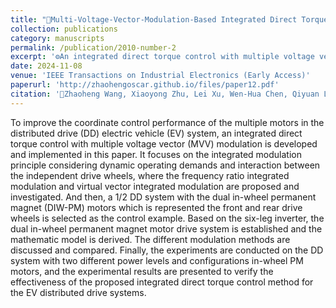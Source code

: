 ```yaml
---
title: "🔹Multi-Voltage-Vector-Modulation-Based Integrated Direct Torque Control of Dual In-wheel PM Motors for Distributed Drive Electric Vehicles🔹"
collection: publications
category: manuscripts
permalink: /publication/2010-number-2
excerpt: '⚙️An integrated direct torque control with multiple voltage vector (MVV) modulation was developed.'
date: 2024-11-08
venue: 'IEEE Transactions on Industrial Electronics (Early Access)'
paperurl: 'http://zhaohengoscar.github.io/files/paper12.pdf'
citation: '📝Zhaoheng Wang, Xiaoyong Zhu, Lei Xu, Wen-Hua Chen, Qiyuan Liu, Li Quan. &quot;Multi-Voltage-Vector-Modulation-Based Integrated Direct Torque Control of Dual In-wheel PM Motors for Distributed Drive Electric Vehicles.&quot; <i>IEEE Transactions on Industrial Electronics (Early Access)</i>, doi: 10.1109/TIE.2024.3482000.'
---
```


To improve the coordinate control performance of the multiple motors in the distributed drive (DD) electric vehicle (EV) system, an integrated direct torque control with multiple voltage vector (MVV) modulation is developed and implemented in this paper. It focuses on the integrated modulation principle considering dynamic operating demands and interaction between the independent drive wheels, where the frequency ratio integrated modulation and virtual vector integrated modulation are proposed and investigated. And then, a 1/2 DD system with the dual in-wheel permanent magnet (DIW-PM) motors which is represented the front and rear drive wheels is selected as the control example. Based on the six-leg inverter, the dual in-wheel permanent magnet motor drive system is established and the mathematic model is derived. The different modulation methods are discussed and compared. Finally, the experiments are conducted on the DD system with two different power levels and configurations in-wheel PM motors, and the experimental results are presented to verify the effectiveness of the proposed integrated direct torque control method for the EV distributed drive systems.
